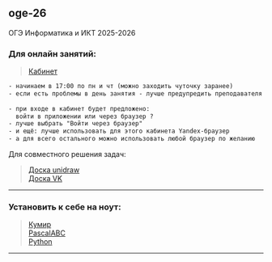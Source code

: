 ## oge-26
ОГЭ Информатика и ИКТ 2025-2026

### Для онлайн занятий:  

> [Кабинет](https://telemost.yandex.ru/j/05787508074338)  

```txt
- начинаем в 17:00 по пн и чт (можно заходить чуточку заранее)  
- если есть проблемы в день занятия - лучше предупредить преподавателя заранее об отмене занятия  
  
- при входе в кабинет будет предложено:  
  войти в приложении или через браузер ?  
- лучше выбрать "Войти через браузер"  
- и ещё: лучше использовать для этого кабинета Yandex-браузер  
- а для всего остального можно использовать любой браузер по желанию  
```  

Для совместного решения задач:  
> [Доска unidraw](https://unidraw.io/app/board/b827e0afc2830dd12cbd?allow_guest=true)  
> [Доска VK](https://board.vk.com/?uid=2db1e9bb-bd7d-429a-920c-dc3c867be675)  

---  

### Установить к себе на ноут:  

> [Кумир](https://www.niisi.ru/kumir/dl.htm)  
> [PascalABC](https://pascalabc.net/ssyilki-dlya-skachivaniya)  
> [Python](https://www.python.org/downloads/)  

---  

